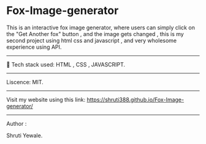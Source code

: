 # Fox-Image-generator
This is an interactive fox image generator, where users can simply click on the "Get Another fox" button , and the image gets changed , this is my second project using html css and javascript , 
and very wholesome experience using API. 
<hr>

🚀 Tech stack used: HTML , CSS , JAVASCRIPT.
<hr>

Liscence: MIT. 
<hr>

 Visit my website using this link: https://shruti388.github.io/Fox-Image-generator/
<hr>

Author : 

Shruti Yewale. 
